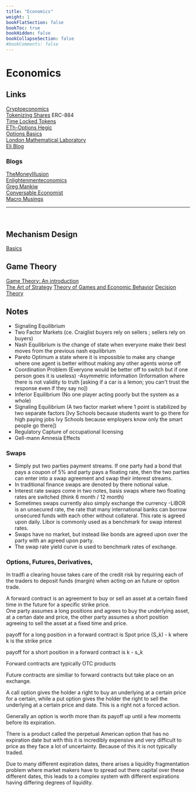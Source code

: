 ```yaml
---
title: "Economics"
weight: 1
bookFlatSection: false
bookToc: true
bookHidden: false
bookCollapseSection: false
#bookComments: false
---
```

# Economics

## Links 
[Cryptoeconomics](https://www.youtube.com/watch?v=GQR1xjQn5Pg)  
[Tokenizing Shares](https://medium.com/coinmonks/tokenising-shares-introducing-erc-884-cc491258e413) ERC-884  
[Time Locked Tokens](https://ethresear.ch/t/time-locked-1-1-tokens-as-rudimentary-pseudo-futures/7958)  
[ETh-Options Hegic](https://www.hegic.co/)  
[Options Basics](https://hegic.gitbook.io/start/)  
[London Mathematical Laboratory](http://lml.org.uk/)  
[Eli Blog](https://eli.thegreenplace.net/)  

### Blogs
[TheMoneyIllusion](https://www.themoneyillusion.com/)  
[Enlightenmenteconomics](http://www.enlightenmenteconomics.com/blog/)  
[Greg Mankiw](https://gregmankiw.blogspot.com/)  
[Conversable Economist](https://conversableeconomist.blogspot.com/)  
[Macro Musings](https://macromusings.libsyn.com/)    

***
</br>

## Mechanism Design
[Basics](https://en.wikipedia.org/wiki/Mechanism_design#:~:text=Mechanism%20design%20is%20a%20fieldsettings%2C%20where%20players%20act%20rationally.)  

## Game Theory
 [Game Theory: An introduction](https://smile.amazon.com/Game-Theory-Introduction-Steven-Tadelis/dp/0691129088)  
 [The Art of Strategy](https://smile.amazon.com/Art-Strategy-Theorists-Success-Business/dp/0393337170/ref=pd_bxgy_img_2/131-7856020-5987520?_encoding=UTF8&pd_rd_i=0393337170&pd_rd_r=e0a39eec-b63d-4086-a979-53ebe7910cf5&pd_rd_w=tA4zq&pd_rd_wg=5ebay&pf_rd_p=fd3ebcd0-c1a2-44cf-aba2-bbf4810b3732&pf_rd_r=0E9YZATXX4F3ZB0FEWH7&psc=1&refRID=0E9YZATXX4F3ZB0FEWH7)
 [Theory of Games and Economic Behavior](https://smile.amazon.com/Theory-Games-Economic-Behavior-Commemorative/dp/1777257301/ref=pd_bxgy_img_3/131-7856020-5987520?_encoding=UTF8&pd_rd_i=1777257301&pd_rd_r=e0a39eec-b63d-4086-a979-53ebe7910cf5&pd_rd_w=tA4zq&pd_rd_wg=5ebay&pf_rd_p=fd3ebcd0-c1a2-44cf-aba2-bbf4810b3732&pf_rd_r=0E9YZATXX4F3ZB0FEWH7&psc=1&refRID=0E9YZATXX4F3ZB0FEWH7)
 [Decision Theory](https://smile.amazon.com/Introduction-Decision-Cambridge-Introductions-Philosophy/dp/0521716543/ref=sr_1_5?dchild=1&keywords=decision+theory&qid=1621385020&s=books&sr=1-5)

## Notes

- Signaling Equilibrium
- Two Factor Markets (ce. Craiglist buyers rely on sellers ; sellers rely on buyers)
- Nash Equilibrium is the change of state when everyone make their best moves from the previous nash equilibrium
- Pareto Optimum a state where it is impossible to make any change where one agent is better without making any other agents worse off
- Coordination Problem (Everyone would be better off to switch but if one person goes it is useless)
-Asymmetric information (Information where there is not validity to truth [asking if a car is a lemon; you can't trust the response even if they say no])
- Inferior Equilibrium (No one player acting poorly but the system as a whole)
- Signaling Equilibrium (A two factor market where 1 point is stabilized by two separate factors [Ivy Schools because students want to go there for high paying jobs Ivy Schools because employers know only the smart people go there])
- Regulatory Capture of occupational licensing 
- Gell-mann Amnesia Effects

### Swaps
- Simply put two parties payment streams. If one party had a bond that pays a coupon of 5% and party pays a floating rate, then the two parties can enter into a swap agreement and swap their interest streams. 
- In traditional finance swaps are denoted by there notional value. 
- Interest rate swaps come in two notes, basis swaps where two floating rates are switched  (think 6 month / 12 month)
- Sometimes swaps currently also simply exchange the currency
-LIBOR is an unsecured rate, the rate that many international banks can borrow unsecured funds with each other without collateral. This rate is agreed upon daily.  Libor is commonly used as a benchmark for swap interest rates. 
- Swaps have no market, but instead like bonds are agreed upon over the party with an agreed upon party. 
- The swap rate yield curve is used to benchmark rates of exchange.


### Options, Futures, Derivatives,

In tradfi a clearing house takes care of the credit risk by requiring each of the traders to deposit funds (margin) when acting on an future or option trade.   

A forward contract is an agreement to buy or sell an asset at a certain fixed time in the future for a specific strike price.  
One party assumes a long positions and agrees to buy the underlying asset, at a certan date and price, the other party assumes a short position agreeing to sell the asset at a fixed time and price.

payoff for a long position in a forward contract is Spot price (S_k) - k where k is the strike price  

payoff for a short position in a forward contract is k - s_k  

Forward contracts are typically OTC products

Future contracts are similiar to forward contracts but take place on an exchange. 

A call option gives the holder a right to buy an underlying at a certain price for a certain, while a put option gives the holder the right to sell the underlying at a certain price and date. This is a right not a forced action.  

Generally an option is worth more than its payoff up until a few moments before its expiration. 

There is a product called the perpetual American option that has no expiration date but with this it is incredibly expensive and very difficult to price as they face a lot of uncertainty. Because of this it is not typically traded. 

Due to many different expiration dates, there arises a liquidity fragmentation problem where market makers have to spread out there capital over these different dates, this leads to a complex system with different expirations having differing degrees of liquidity. 


